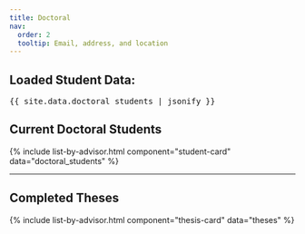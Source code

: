 ```yaml
---
title: Doctoral
nav:
  order: 2
  tooltip: Email, address, and location
---
```



<h2>Loaded Student Data:</h2>
<pre>{{ site.data.doctoral_students | jsonify }}</pre>


## Current Doctoral Students

{% include list-by-advisor.html component="student-card" data="doctoral_students" %}

---

##  Completed Theses

{% include list-by-advisor.html component="thesis-card" data="theses" %}